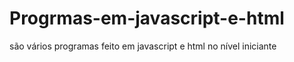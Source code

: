 # Progrmas-em-javascript-e-html
são vários programas  feito em javascript e html no nível iniciante 
